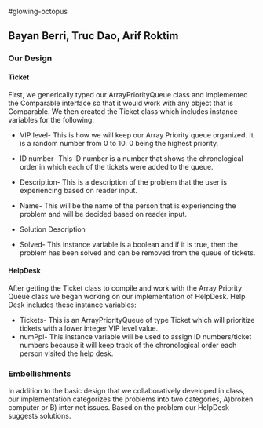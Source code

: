 #glowing-octopus
## Bayan Berri, Truc Dao, Arif Roktim

### Our Design

#### Ticket
First, we generically typed our ArrayPriorityQueue class and implemented the Comparable interface so that it would work with any object that is Comparable.
We then created the Ticket class which includes instance variables for the following:

* VIP level- This is how we will keep our Array Priority queue organized. It is a random number from 0 to 10. 0 being the highest priority.  

* ID number- This ID number is a number that shows the chronological order in which each of the tickets were added to the queue.

* Description- This is a description of the problem that the user is experiencing based on reader input. 
* Name- This will be the name of the person that is experiencing the problem and will be decided based on reader input.

* Solution Description

* Solved- This instance variable is a boolean and if it is true, then the problem has been solved and can be removed from the queue of tickets.

#### HelpDesk
After getting the Ticket class to compile and work with the Array Priority Queue class we began working on our implementation of HelpDesk. Help Desk includes these instance variables:
* Tickets- This is an ArrayPriorityQueue of type Ticket which will prioritize tickets with a lower integer VIP level value.
* numPpl- This instance variable will be used to assign ID numbers/ticket numbers because it will keep track of the chronological order each person visited the help desk.

### Embellishments

In addition to the basic design that we collaboratively developed in class, our implementation categorizes the problems into two categories, A)broken computer or B) inter net issues. Based on the problem our HelpDesk suggests solutions.  


